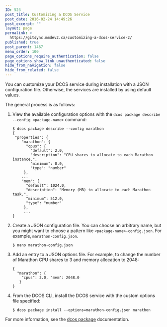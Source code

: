 ```yaml
---
ID: 523
post_title: Customizing a DCOS Service
post_date: 2016-02-24 14:49:26
post_excerpt: ""
layout: page
permalink: >
  https://gitsync.mmdev2.ca/customizing-a-dcos-service-2/
published: true
post_parent: 1467
menu_order: 100
page_options_require_authentication: false
page_options_show_link_unauthenticated: false
hide_from_navigation: false
hide_from_related: false
---
```

You can customize your DCOS service during installation with a JSON configuration file. Otherwise, the services are installed by using default values.

The general process is as follows:

1.  View the available configuration options with the `dcos package describe --config <package-name>` command:
    
        $ dcos package describe --config marathon
        {
         "properties": {
            "marathon": {
              "cpus": {
                "default": 2.0,
                "description": "CPU shares to allocate to each Marathon instance.",
                "minimum": 0.0,
                "type": "number"
             },
            ...        
            "mem": {
              "default": 1024.0,
              "description": "Memory (MB) to allocate to each Marathon task.",
              "minimum": 512.0,
              "type": "number"
             },
             ...
        }
        

2.  Create a JSON configuration file. You can choose an arbitrary name, but you might want to choose a pattern like `<package-name>-config.json`. For example, `marathon-config.json`.
    
        $ nano marathon-config.json
        

3.  Add an entry to a JSON options file. For example, to change the number of Marathon CPU shares to 3 and memory allocation to 2048:
    
        {
          "marathon": { 
            "cpus": 3.0, "mem": 2048.0 
           } 
        }
        

4.  From the DCOS CLI, install the DCOS service with the custom options file specified:
    
        $ dcos package install --options=marathon-config.json marathon
        

For more information, see the [dcos package][1] documentation.

 [1]: ../administration/introcli/command-reference/#scrollNav-4